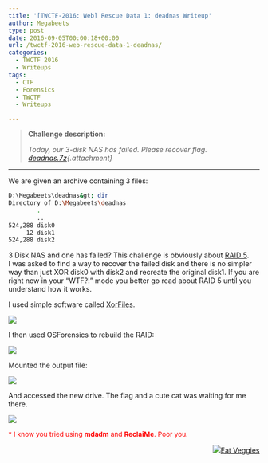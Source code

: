 ```yaml
---
title: '[TWCTF-2016: Web] Rescue Data 1: deadnas Writeup'
author: Megabeets
type: post
date: 2016-09-05T00:00:18+00:00
url: /twctf-2016-web-rescue-data-1-deadnas/
categories:
  - TWCTF 2016
  - Writeups
tags:
  - CTF
  - Forensics
  - TWCTF
  - Writeups

---
```

> **Challenge description:**
> 
> _Today, our 3-disk NAS has failed. Please recover flag._  
> _[deadnas.7z][1]{.attachment}_

* * *

We are given an archive containing 3 files:

```sh
D:\Megabeets\deadnas&gt; dir 
Directory of D:\Megabeets\deadnas
        .
        ..
524,288 disk0
     12 disk1
524,288 disk2
```


3 Disk NAS and one has failed? This challenge is obviously about [RAID 5][2]. I was asked to find a way to recover the failed disk and there is no simpler way than just XOR disk0 with disk2 and recreate the original disk1. If you are right now in your &#8220;WTF?!&#8221; mode you better go read about RAID 5 until you understand how it works.

I used simple software called [XorFiles][3].

<img src="../uploads/XorFiles.png" /> 

I then used OSForensics to rebuild the RAID:

<img src="../uploads/OSForensics.png" /> 

Mounted the output file:

<img src="../uploads/OSForensics2.png" /> 

And accessed the new drive. The flag and a cute cat was waiting for me there.

<img src="../uploads/GlobalPage_Flag.png" /> 

<span style="font-size: 10pt; color: #ff0000;">* I know you tried using <strong>mdadm</strong> and <strong>ReclaiMe</strong>. Poor you.</span>

<div class="nf-post-footer">
  <p style="text-align: right">
    <a href="https://www.megabeets.net/about.html#vegan"><img src="../uploads/megabeets_inline_logo.png" />Eat Veggies</a>
  </p>
</div>

 [1]: https://twctf7qygt6ujk.azureedge.net/uploads/deadnas.7z-b1651b1230b507235cbb9c6f7e98ccc437f5f3675d02a5e70951e2cbcf9df407
 [2]: http://blog.open-e.com/how-does-raid-5-work/
 [3]: http://www.nirsoft.net/utils/xorfiles.html